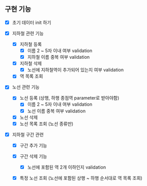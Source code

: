 ## 구현 기능

- [x] 초기 데이터 init 하기

- [x] 지하철 관련 기능

  - [x] 지하철 등록
    - [x] 이름 2 ~ 5자 이내 여부 validation
    - [x] 지하철 이름 중복 여부 validation
  - [x] 지하철 삭제
    - [x] 노선에 지하철역이 추가되어 있는지 여부 validation
  - [x] 역 목록 조회

- [x] 노선 관련 기능

  - [x] 노선 등록 (상행, 하행 종점역 parameter로 받아야함)
    - [x] 이름 2 ~ 5자 이내 여부 validation
    - [x] 노선 이름 중복 여부 validation
  - [x] 노선 삭제
  - [x] 노선 목록 조회 (노선 종류만)

- [x] 지하철 구간 관련

  - [x] 구간 추가 기능
  - [x] 구간 삭제 기능
    - [x] 노선에 포함된 역 2개 이하인지 validation
  - [x] 특정 노선 조회 (노선에 포함된 상행 ~ 하행 순서대로 역 목록 조회) 

  

  

